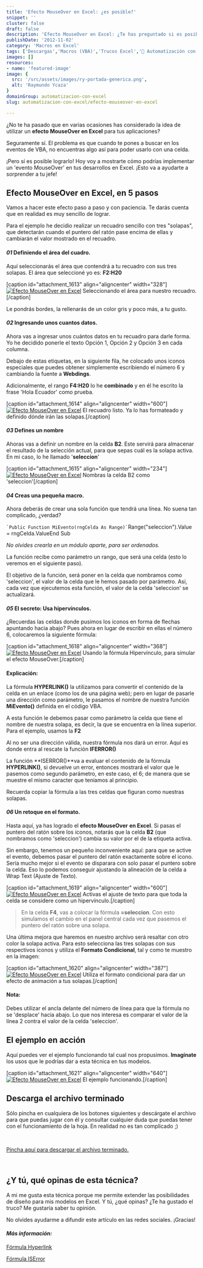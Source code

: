 ```yaml
---
title: 'Efecto MouseOver en Excel: ¿es posible?'
snippet: ''
cluster: false
draft: false 
description: 'Efecto MouseOver en Excel: ¿Te has preguntado si es posible detectar el movimiento del ratón en Excel? Encuentra la respuesta aquí.'
publishDate: '2012-11-02'
category: 'Macros en Excel'
tags: ['Descargas','Macros (VBA)','Trucos Excel','🤖 Automatización con Excel']
images: []
resources: 
- name: 'featured-image'
image: {
  src: '/src/assets/images/ry-portada-generica.png',
  alt: 'Raymundo Ycaza'
}
domainGroup: automatizacion-con-excel
slug: automatizacion-con-excel/efecto-mouseover-en-excel

---
```


¿No te ha pasado que en varias ocasiones has considerado la idea de utilizar un **efecto MouseOver en Excel** para tus aplicaciones?

Seguramente sí. El problema es que cuando te pones a buscar en los eventos de VBA, no encuentras algo así para poder usarlo con una celda.

¡Pero sí es posible lograrlo! Hoy voy a mostrarte cómo podrías implementar un 'evento MouseOver' en tus desarrollos en Excel. ¡Esto va a ayudarte a sorprender a tu jefe!

## Efecto MouseOver en Excel, en 5 pasos

Vamos a hacer este efecto paso a paso y con paciencia. Te darás cuenta que en realidad es muy sencillo de lograr.

Para el ejemplo he decidio realizar un recuadro sencillo con tres "solapas", que detectarán cuando el puntero del ratón pase encima de ellas y cambiarán el valor mostrado en el recuadro.

#### _01_ Definiendo el área del cuadro.

Aquí seleccionarás el área que contendrá a tu recuadro con sus tres solapas. El área que seleccioné yo es: **F2:H20**

\[caption id="attachment\_1613" align="aligncenter" width="328"\][![Efecto MouseOver en Excel](/src/assets/images/2023/20121101131919.png)](http://raymundoycaza.com/wp-content/uploads/20121101131919.png) Seleccionando el área para nuestro recuadro.\[/caption\]

Le pondrás bordes, la rellenarás de un color gris y poco más, a tu gusto.

#### _02_ Ingresando unos cuantos datos.

Ahora vas a ingresar unos cuántos datos en tu recuadro para darle forma. Yo he decidido ponerle el texto Opción 1, Opción 2 y Opción 3 en cada columna.

Debajo de estas etiquetas, en la siguiente fila, he colocado unos iconos especiales que puedes obtener simplemente escribiendo el número 6 y cambiando la fuente a **Webdings**.

Adicionalmente, el rango **F4:H20** lo he **combinado** y en él he escrito la  frase 'Hola Ecuador' como prueba.

\[caption id="attachment\_1614" align="aligncenter" width="600"\][![Efecto MouseOver en Excel](/src/assets/images/2023/20121101132854-600x3761.png "Efecto MouseOver en Excel")](http://raymundoycaza.com/wp-content/uploads/201211011328541.png) El recuadro listo. Ya lo has formateado y definido dónde irán las solapas.\[/caption\]

#### _03_ Defines un nombre

Ahoras vas a definir un nombre en la celda **B2**. Este servirá para almacenar el resultado de la selección actual, para que sepas cuál es la solapa activa. En mi caso, lo he llamado '**seleccion**'

\[caption id="attachment\_1615" align="aligncenter" width="234"\][![Efecto MouseOver en Excel](/src/assets/images/2023/201211011346421.png "Efecto MouseOver en Excel")](http://raymundoycaza.com/wp-content/uploads/201211011346421.png) Nombras la celda B2 como 'seleccion'\[/caption\]

#### _04_ Creas una pequeña macro.

Ahora deberás de crear una sola función que tendrá una línea. No suena tan complicado, ¿verdad?

`` `Public Function MiEvento(rngCelda As Range)` ``Range("seleccion").Value = rngCelda.ValueEnd Sub

_No olvides crearla en un módulo aparte, para ser ordenados._

La función recibe como parámetro un rango, que será una celda (esto lo veremos en el siguiente paso).

El objetivo de la función, será poner en la celda que nombramos como 'seleccion', el valor de la celda que le hemos pasado por parámetro. Así, cada vez que ejecutemos esta función, el valor de la celda 'seleccion' se actualizará.

#### _05_ El secreto: Usa hipervínculos.

¿Recuerdas las celdas donde pusimos los iconos en forma de flechas apuntando hacia abajo? Pues ahora en lugar de escribir en ellas el número 6, colocaremos la siguiente fórmula:

\[caption id="attachment\_1618" align="aligncenter" width="368"\][![Efecto MouseOver en Excel](/src/assets/images/2023/201211011431211.png "Efecto MouseOver en Excel")](http://raymundoycaza.com/wp-content/uploads/201211011431211.png) Usando la fórmula Hipervínculo, para simular el efecto MouseOver.\[/caption\]

#### Explicación:

La fórmula **HYPERLINK()** la utilizamos para convertir el contenido de la celda en un enlace (como los de una página web); pero en lugar de pasarle una dirección como parámetro, le pasamos el nombre de nuestra función **MiEvento()** definida en el código VBA.

A esta función le debemos pasar como parámetro la celda que tiene el nombre de nuestra solapa, es decir, la que se encuentra en la línea superior. Para el ejemplo, usamos la **F2**

Al no ser una dirección válida, nuestra fórmula nos dará un error. Aquí es donde entra al rescate la función **IFERROR()**

La función **ISERROR()**va a evaluar el contenido de la fórmula **HYPERLINK()**, si devuelve un error, entonces mostrará el valor que le pasemos como segundo parámetro, en este caso, el 6; de manera que se muestre el mismo caracter que teníamos al principio.

Recuerda copiar la fórmula a las tres celdas que figuran como nuestras solapas.

#### _06_ Un retoque en el formato.

Hasta aquí, ya has logrado el **efecto MouseOver** **en Excel**. Si pasas el puntero del ratón sobre los iconos, notarás que la celda **B2** (que nombramos como 'seleccion') cambia su valor por el de la etiqueta activa.

Sin embargo, tenemos un pequeño inconveniente aquí: para que se active el evento, debemos pasar el puntero del ratón exactamente sobre el icono. Sería mucho mejor si el evento se disparara con solo pasar el puntero sobre la celda. Eso lo podemos conseguir ajustando la alineación de la celda a Wrap Text (Ajuste de Texto).

\[caption id="attachment\_1619" align="aligncenter" width="600"\][![Efecto MouseOver en Excel](/src/assets/images/2023/20121101151733-600x4931.png "Efecto MouseOver en Excel")](http://raymundoycaza.com/wp-content/uploads/201211011517331.png) Activas el ajuste de texto para que toda la celda se considere como un hipervínculo.\[/caption\]

> En la celda **F4**, vas a colocar la fórmula **\=seleccion**. Con esto simulamos el cambio en el panel central cada vez que pasemos el puntero del ratón sobre una solapa.

Una última mejora que haremos en nuestro archivo será resaltar con otro color la solapa activa. Para esto selecciona las tres solapas con sus respectivos iconos y utiliza el **Formato Condicional**, tal y como te muestro en la imagen:

\[caption id="attachment\_1620" align="aligncenter" width="387"\][![Efecto MouseOver en Excel](/src/assets/images/2023/201211011526561.png "Efecto MouseOver en Excel")](http://raymundoycaza.com/wp-content/uploads/201211011526561.png) Utiliza el formato condicional para dar un efecto de animación a tus solapas.\[/caption\]

#### Nota:

Debes utilizar el ancla delante del número de línea para que la fórmula no se 'desplace' hacia abajo. Lo que nos interesa es comparar el valor de la línea 2 contra el valor de la celda 'seleccion'.

## El ejemplo en acción

Aquí puedes ver el ejemplo funcionando tal cual nos propusimos. **Imagínate** los usos que le podrías dar a esta técnica en tus modelos.

\[caption id="attachment\_1621" align="aligncenter" width="640"\][![Efecto MouseOver en Excel](/src/assets/images/2023/evento-mouseover1.gif "Efecto MouseOver en Excel")](http://raymundoycaza.com/wp-content/uploads/evento-mouseover1.gif) El ejemplo funcionando.\[/caption\]

## Descarga el archivo terminado

Sólo pincha en cualquiera de los botones siguientes y descárgate el archivo para que puedas jugar con él y consultar cualquier duda que puedas tener con el funcionamiento de la hoja. En realidad no es tan complicado ;)

 

[Pincha aquí para descargar el archivo terminado.](http://raymundoycaza.com/descargas/evento-mouseover.xlsm)

 

## ¿Y tú, qué opinas de esta técnica?

A mi me gusta esta técnica porque me permite extender las posibilidades de diseño para mis modelos en Excel. Y tú, ¿qué opinas? ¿Te ha gustado el truco? Me gustaría saber tu opinión.

No olvides ayudarme a difundir este artículo en las redes sociales. ¡Gracias!

#### _**Más información:**_

[Fórmula Hyperlink](http://office.microsoft.com/en-gb/excel-help/hyperlink-function-HP010062412.aspx "F&oacute;rmula Hyperlink")

[Fórmula ISError](http://office.microsoft.com/en-us/excel-help/is-functions-HP010342632.aspx "F&oacute;rmula ISError")
